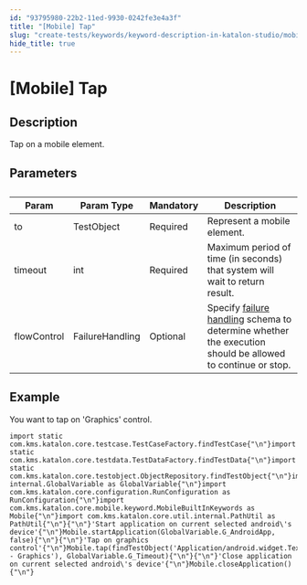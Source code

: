 ```yaml
---
id: "93795980-22b2-11ed-9930-0242fe3e4a3f"
title: "[Mobile] Tap"
slug: "create-tests/keywords/keyword-description-in-katalon-studio/mobile-keywords/mobile-tap"
hide_title: true
---
```


# <a id="id_0" class="anchor_top_offset"/><a id="ariaid-title1" class="anchor_top_offset"/>[Mobile] Tap


## <a id="id_0__id_1" class="anchor_top_offset"/>Description

              
<p xmlns="http://www.w3.org/1999/xhtml" className="p">Tap on a mobile element.</p> 
      

## <a id="id_0__id_2" class="anchor_top_offset"/>Parameters

              
<table xmlns="http://www.w3.org/1999/xhtml" className="table anchor_top_offset" id="id_0__b50b1630-b1f1-4c53-9638-df86acc29169"><caption /><thead className="thead"><tr className><th className="entry anchor_top_offset" id="id_0__b50b1630-b1f1-4c53-9638-df86acc29169__entry__1">Param</th><th className="entry anchor_top_offset" id="id_0__b50b1630-b1f1-4c53-9638-df86acc29169__entry__2">Param Type</th><th className="entry anchor_top_offset" id="id_0__b50b1630-b1f1-4c53-9638-df86acc29169__entry__3">Mandatory</th><th className="entry anchor_top_offset" id="id_0__b50b1630-b1f1-4c53-9638-df86acc29169__entry__4">Description</th></tr></thead><tbody className="tbody"><tr className><td className="entry" headers="id_0__b50b1630-b1f1-4c53-9638-df86acc29169__entry__1 id_0__b50b1630-b1f1-4c53-9638-df86acc29169__entry__2 id_0__b50b1630-b1f1-4c53-9638-df86acc29169__entry__3 id_0__b50b1630-b1f1-4c53-9638-df86acc29169__entry__4 ">to</td><td className="entry" headers="id_0__b50b1630-b1f1-4c53-9638-df86acc29169__entry__1 id_0__b50b1630-b1f1-4c53-9638-df86acc29169__entry__2 id_0__b50b1630-b1f1-4c53-9638-df86acc29169__entry__3 id_0__b50b1630-b1f1-4c53-9638-df86acc29169__entry__4 ">TestObject</td><td className="entry" headers="id_0__b50b1630-b1f1-4c53-9638-df86acc29169__entry__1 id_0__b50b1630-b1f1-4c53-9638-df86acc29169__entry__2 id_0__b50b1630-b1f1-4c53-9638-df86acc29169__entry__3 id_0__b50b1630-b1f1-4c53-9638-df86acc29169__entry__4 ">Required</td><td className="entry" headers="id_0__b50b1630-b1f1-4c53-9638-df86acc29169__entry__1 id_0__b50b1630-b1f1-4c53-9638-df86acc29169__entry__2 id_0__b50b1630-b1f1-4c53-9638-df86acc29169__entry__3 id_0__b50b1630-b1f1-4c53-9638-df86acc29169__entry__4 ">Represent a mobile element.</td></tr><tr className><td className="entry" headers="id_0__b50b1630-b1f1-4c53-9638-df86acc29169__entry__1 id_0__b50b1630-b1f1-4c53-9638-df86acc29169__entry__2 id_0__b50b1630-b1f1-4c53-9638-df86acc29169__entry__3 id_0__b50b1630-b1f1-4c53-9638-df86acc29169__entry__4 ">timeout</td><td className="entry" headers="id_0__b50b1630-b1f1-4c53-9638-df86acc29169__entry__1 id_0__b50b1630-b1f1-4c53-9638-df86acc29169__entry__2 id_0__b50b1630-b1f1-4c53-9638-df86acc29169__entry__3 id_0__b50b1630-b1f1-4c53-9638-df86acc29169__entry__4 ">int</td><td className="entry" headers="id_0__b50b1630-b1f1-4c53-9638-df86acc29169__entry__1 id_0__b50b1630-b1f1-4c53-9638-df86acc29169__entry__2 id_0__b50b1630-b1f1-4c53-9638-df86acc29169__entry__3 id_0__b50b1630-b1f1-4c53-9638-df86acc29169__entry__4 ">Required</td><td className="entry" headers="id_0__b50b1630-b1f1-4c53-9638-df86acc29169__entry__1 id_0__b50b1630-b1f1-4c53-9638-df86acc29169__entry__2 id_0__b50b1630-b1f1-4c53-9638-df86acc29169__entry__3 id_0__b50b1630-b1f1-4c53-9638-df86acc29169__entry__4 ">Maximum period of time (in seconds) that system will wait to         return result.</td></tr><tr className><td className="entry" headers="id_0__b50b1630-b1f1-4c53-9638-df86acc29169__entry__1 id_0__b50b1630-b1f1-4c53-9638-df86acc29169__entry__2 id_0__b50b1630-b1f1-4c53-9638-df86acc29169__entry__3 id_0__b50b1630-b1f1-4c53-9638-df86acc29169__entry__4 ">flowControl</td><td className="entry" headers="id_0__b50b1630-b1f1-4c53-9638-df86acc29169__entry__1 id_0__b50b1630-b1f1-4c53-9638-df86acc29169__entry__2 id_0__b50b1630-b1f1-4c53-9638-df86acc29169__entry__3 id_0__b50b1630-b1f1-4c53-9638-df86acc29169__entry__4 ">FailureHandling</td><td className="entry" headers="id_0__b50b1630-b1f1-4c53-9638-df86acc29169__entry__1 id_0__b50b1630-b1f1-4c53-9638-df86acc29169__entry__2 id_0__b50b1630-b1f1-4c53-9638-df86acc29169__entry__3 id_0__b50b1630-b1f1-4c53-9638-df86acc29169__entry__4 ">Optional</td><td className="entry" headers="id_0__b50b1630-b1f1-4c53-9638-df86acc29169__entry__1 id_0__b50b1630-b1f1-4c53-9638-df86acc29169__entry__2 id_0__b50b1630-b1f1-4c53-9638-df86acc29169__entry__3 id_0__b50b1630-b1f1-4c53-9638-df86acc29169__entry__4 ">Specify <a className="xref" href="/docs/maintain/configure-failure-handling-settings-in-katalon-studio">failure handling</a> schema to         determine whether the execution should be allowed to continue or         stop.</td></tr></tbody></table> 
      

## <a id="id_0__id_3" class="anchor_top_offset"/>Example 

              
<p xmlns="http://www.w3.org/1999/xhtml" className="p">You want to tap on 'Graphics' control.</p> 
              
<pre xmlns="http://www.w3.org/1999/xhtml" className="pre codeblock"><code>import static com.kms.katalon.core.testcase.TestCaseFactory.findTestCase{"\n"}import static com.kms.katalon.core.testdata.TestDataFactory.findTestData{"\n"}import static com.kms.katalon.core.testobject.ObjectRepository.findTestObject{"\n"}import internal.GlobalVariable as GlobalVariable{"\n"}import com.kms.katalon.core.configuration.RunConfiguration as RunConfiguration{"\n"}import com.kms.katalon.core.mobile.keyword.MobileBuiltInKeywords as Mobile{"\n"}import com.kms.katalon.core.util.internal.PathUtil as PathUtil{"\n"}{"\n"}'Start application on current selected android\'s device'{"\n"}Mobile.startApplication(GlobalVariable.G_AndroidApp, false){"\n"}{"\n"}'Tap on graphics control'{"\n"}Mobile.tap(findTestObject('Application/android.widget.TextView - Graphics'), GlobalVariable.G_Timeout){"\n"}{"\n"}'Close application on current selected android\'s device'{"\n"}Mobile.closeApplication(){"\n"}</code></pre> 
            
